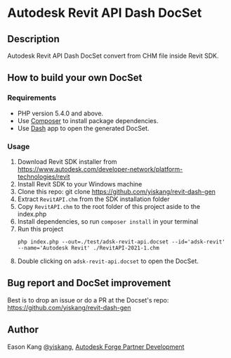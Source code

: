 # Autodesk Revit API Dash DocSet

## Description

Autodesk Revit API Dash DocSet convert from CHM file inside Revit SDK.

## How to build your own DocSet

### Requirements

- PHP version 5.4.0 and above.
- Use [Composer](http://getcomposer.org/) to install package dependencies.
- Use [Dash](http://kapeli.com/) app to open the generated DocSet.

### Usage

1. Download Revit SDK installer from https://www.autodesk.com/developer-network/platform-technologies/revit
2. Install Revit SDK to your Windows machine
3. Clone this repo: git clone https://github.com/yiskang/revit-dash-gen
4. Extract `RevitAPI.chm` from the SDK installation folder
5. Copy `RevitAPI.chm` to the root folder of this project aside to the index.php
6. Install dependencies, so run `composer install` in your terminal
7. Run this project
    ```
    php index.php --out=./test/adsk-revit-api.docset --id='adsk-revit' --name='Autodesk Revit' ./RevitAPI-2021-1.chm
    ```
8. Double clicking on `adsk-revit-api.docset` to open the DocSet.

## Bug report and DocSet improvement

Best is to drop an issue or do a PR at the Docset's repo: https://github.com/yiskang/revit-dash-gen

## Author

Eason Kang [@yiskang](https://twitter.com/yiskang), [Autodesk Forge Partner Development](http://forge.autodesk.com)